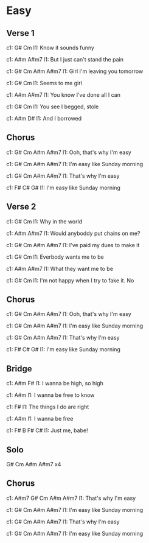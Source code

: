 ---
---

# Easy

## Verse 1
 
c1:  G#             Cm
l1: Know it sounds funny

c1:                   A#m         A#m7
l1: But I just can't stand the pain

c1: G#        Cm            A#m   A#m7
l1: Girl I'm leaving you tomorrow

c1: G#           Cm
l1: Seems to me girl

c1:                         A#m  A#m7
l1: You know I've done all I can

c1: G#                  Cm
l1: You see I begged, stole

c1:              A#m   D#
l1: And I borrowed

## Chorus
 
c1:                     G#   Cm  A#m A#m7
l1: Ooh, that's why I'm easy

c1:                      G#     Cm  A#m A#m7
l1: I'm easy like Sunday morning

c1:                G#   Cm  A#m A#m7
l1: That's why I'm easy

c1:                      F#   C#   G#
l1: I'm easy like Sunday morning

## Verse 2
 
c1:  G#             Cm
l1: Why in the world

c1:                   A#m         A#m7
l1: Would anyboddy put chains on me?

c1: G#        Cm            A#m   A#m7
l1: I've paid my dues to make it

c1: G#           Cm
l1: Everbody wants me to be

c1:                         A#m  A#m7
l1: What they want me to be

c1: G#                  Cm
l1: I'm not happy when I try to fake it.  No

## Chorus
 
c1:                     G#   Cm  A#m A#m7
l1: Ooh, that's why I'm easy

c1:                      G#     Cm  A#m A#m7
l1: I'm easy like Sunday morning

c1:                G#   Cm  A#m A#m7
l1: That's why I'm easy

c1:                      F#   C#   G#
l1: I'm easy like Sunday morning

## Bridge
 
c1:           A#m       F#
l1: I wanna be high, so high

c1:             A#m
l1: I wanna be free to know

c1:                      F#
l1: The things I do are right

c1:            A#m
l1: I wanna be free

c1:      F#      B  F#  C#
l1: Just me, babe!

## Solo
 
G# Cm  A#m A#m7 x4
 
 
## Chorus
 
c1: A#m7           G#   Cm  A#m A#m7
l1: That's why I'm easy

c1:                       G#   Cm  A#m A#m7
l1: I'm easy like Sunday morning

c1:                G#   Cm  A#m A#m7
l1: That's why I'm easy

c1:                       G#   Cm  A#m A#m7
l1: I'm easy like Sunday morning
